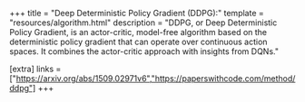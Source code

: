 +++
title = "Deep Deterministic Policy Gradient (DDPG):"
template = "resources/algorithm.html"
description = "DDPG, or Deep Deterministic Policy Gradient, is an actor-critic, model-free algorithm based on the deterministic policy gradient that can operate over continuous action spaces. It combines the actor-critic approach with insights from DQNs."

[extra]
links = ["https://arxiv.org/abs/1509.02971v6","https://paperswithcode.com/method/ddpg"]
+++
